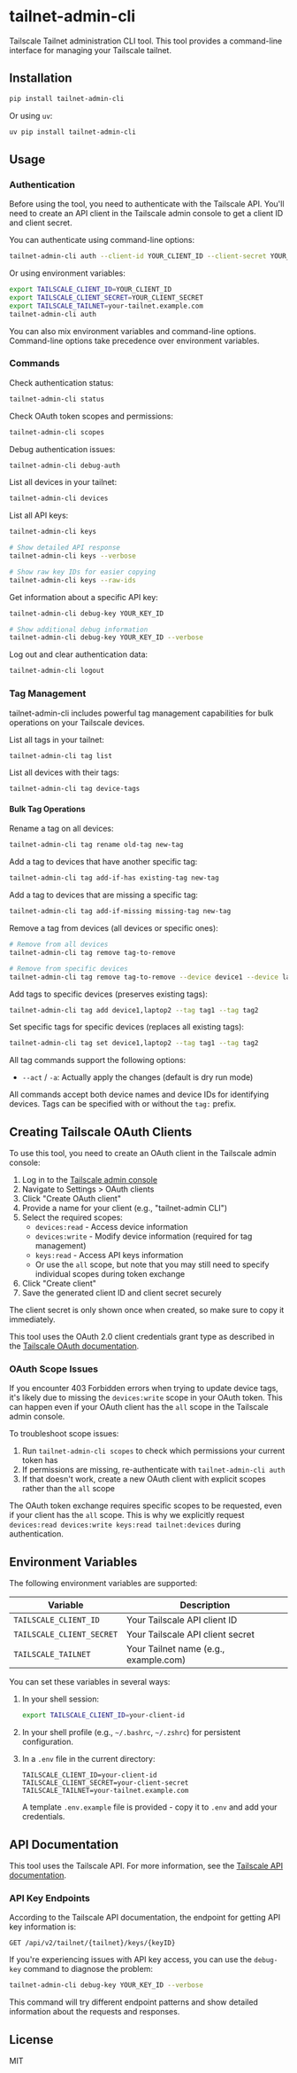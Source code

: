 # tailnet-admin-cli

Tailscale Tailnet administration CLI tool. This tool provides a command-line interface for managing your Tailscale tailnet.

## Installation

```bash
pip install tailnet-admin-cli
```

Or using `uv`:

```bash
uv pip install tailnet-admin-cli
```

## Usage

### Authentication

Before using the tool, you need to authenticate with the Tailscale API. You'll need to create an API client in the Tailscale admin console to get a client ID and client secret.

You can authenticate using command-line options:

```bash
tailnet-admin-cli auth --client-id YOUR_CLIENT_ID --client-secret YOUR_CLIENT_SECRET --tailnet your-tailnet.example.com
```

Or using environment variables:

```bash
export TAILSCALE_CLIENT_ID=YOUR_CLIENT_ID
export TAILSCALE_CLIENT_SECRET=YOUR_CLIENT_SECRET
export TAILSCALE_TAILNET=your-tailnet.example.com
tailnet-admin-cli auth
```

You can also mix environment variables and command-line options. Command-line options take precedence over environment variables.

### Commands

Check authentication status:

```bash
tailnet-admin-cli status
```

Check OAuth token scopes and permissions:

```bash
tailnet-admin-cli scopes
```

Debug authentication issues:

```bash
tailnet-admin-cli debug-auth
```

List all devices in your tailnet:

```bash
tailnet-admin-cli devices
```

List all API keys:

```bash
tailnet-admin-cli keys

# Show detailed API response
tailnet-admin-cli keys --verbose

# Show raw key IDs for easier copying
tailnet-admin-cli keys --raw-ids
```

Get information about a specific API key:

```bash
tailnet-admin-cli debug-key YOUR_KEY_ID

# Show additional debug information
tailnet-admin-cli debug-key YOUR_KEY_ID --verbose
```

Log out and clear authentication data:

```bash
tailnet-admin-cli logout
```

### Tag Management

tailnet-admin-cli includes powerful tag management capabilities for bulk operations on your Tailscale devices.

List all tags in your tailnet:

```bash
tailnet-admin-cli tag list
```

List all devices with their tags:

```bash
tailnet-admin-cli tag device-tags
```

#### Bulk Tag Operations

Rename a tag on all devices:

```bash
tailnet-admin-cli tag rename old-tag new-tag
```

Add a tag to devices that have another specific tag:

```bash
tailnet-admin-cli tag add-if-has existing-tag new-tag
```

Add a tag to devices that are missing a specific tag:

```bash
tailnet-admin-cli tag add-if-missing missing-tag new-tag
```

Remove a tag from devices (all devices or specific ones):

```bash
# Remove from all devices
tailnet-admin-cli tag remove tag-to-remove

# Remove from specific devices
tailnet-admin-cli tag remove tag-to-remove --device device1 --device laptop2
```

Add tags to specific devices (preserves existing tags):

```bash
tailnet-admin-cli tag add device1,laptop2 --tag tag1 --tag tag2
```

Set specific tags for specific devices (replaces all existing tags):

```bash
tailnet-admin-cli tag set device1,laptop2 --tag tag1 --tag tag2
```

All tag commands support the following options:

- `--act` / `-a`: Actually apply the changes (default is dry run mode)

All commands accept both device names and device IDs for identifying devices. Tags can be specified with or without the `tag:` prefix.

## Creating Tailscale OAuth Clients

To use this tool, you need to create an OAuth client in the Tailscale admin console:

1. Log in to the [Tailscale admin console](https://login.tailscale.com/admin)
2. Navigate to Settings > OAuth clients
3. Click "Create OAuth client"
4. Provide a name for your client (e.g., "tailnet-admin CLI")
5. Select the required scopes:
   - `devices:read` - Access device information
   - `devices:write` - Modify device information (required for tag management)
   - `keys:read` - Access API keys information
   - Or use the `all` scope, but note that you may still need to specify individual scopes during token exchange
6. Click "Create client"
7. Save the generated client ID and client secret securely

The client secret is only shown once when created, so make sure to copy it immediately.

This tool uses the OAuth 2.0 client credentials grant type as described in the [Tailscale OAuth documentation](https://tailscale.com/kb/1215/oauth-clients).

### OAuth Scope Issues

If you encounter 403 Forbidden errors when trying to update device tags, it's likely due to missing the `devices:write` scope in your OAuth token. This can happen even if your OAuth client has the `all` scope in the Tailscale admin console.

To troubleshoot scope issues:

1. Run `tailnet-admin-cli scopes` to check which permissions your current token has
2. If permissions are missing, re-authenticate with `tailnet-admin-cli auth`
3. If that doesn't work, create a new OAuth client with explicit scopes rather than the `all` scope

The OAuth token exchange requires specific scopes to be requested, even if your client has the `all` scope. This is why we explicitly request `devices:read devices:write keys:read tailnet:devices` during authentication.

## Environment Variables

The following environment variables are supported:

| Variable | Description |
|----------|-------------|
| `TAILSCALE_CLIENT_ID` | Your Tailscale API client ID |
| `TAILSCALE_CLIENT_SECRET` | Your Tailscale API client secret |
| `TAILSCALE_TAILNET` | Your Tailnet name (e.g., example.com) |

You can set these variables in several ways:

1. In your shell session:
   ```bash
   export TAILSCALE_CLIENT_ID=your-client-id
   ```

2. In your shell profile (e.g., `~/.bashrc`, `~/.zshrc`) for persistent configuration.

3. In a `.env` file in the current directory:
   ```
   TAILSCALE_CLIENT_ID=your-client-id
   TAILSCALE_CLIENT_SECRET=your-client-secret
   TAILSCALE_TAILNET=your-tailnet.example.com
   ```
   
   A template `.env.example` file is provided - copy it to `.env` and add your credentials.

## API Documentation

This tool uses the Tailscale API. For more information, see the [Tailscale API documentation](https://tailscale.com/api).

### API Key Endpoints

According to the Tailscale API documentation, the endpoint for getting API key information is:

```
GET /api/v2/tailnet/{tailnet}/keys/{keyID}
```

If you're experiencing issues with API key access, you can use the `debug-key` command to diagnose the problem:

```bash
tailnet-admin-cli debug-key YOUR_KEY_ID --verbose
```

This command will try different endpoint patterns and show detailed information about the requests and responses.

## License

MIT
